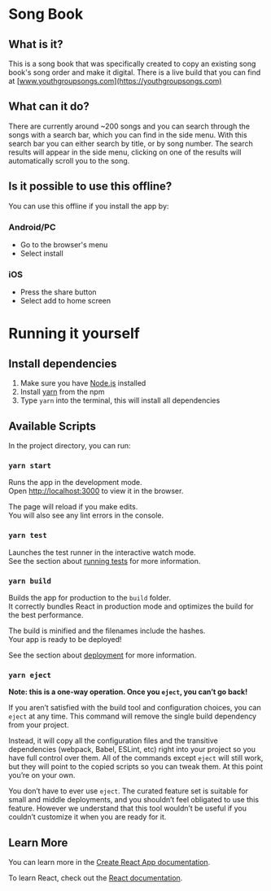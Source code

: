 # Song Book

## What is it?

This is a song book that was specifically created to copy an existing song book's song order and make it digital. There is a live build that you can find at [www.youthgroupsongs.com](https://youthgroupsongs.com)

## What can it do?

There are currently around ~200 songs and you can search through the songs with a search bar, which you can find in the side menu. With this search bar you can either search by title, or by song number. The search results will appear in the side menu, clicking on one of the results will automatically scroll you to the song.

## Is it possible to use this offline?

You can use this offline if you install the app by:

### Android/PC
* Go to the browser's menu
* Select install

### iOS
* Press the share button
* Select add to home screen

# Running it yourself

## Install dependencies

1. Make sure you have [Node.js](https://nodejs.org/en/) installed
1. Install [yarn](https://yarnpkg.com/) from the npm
1. Type `yarn` into the terminal, this will install all dependencies

## Available Scripts

In the project directory, you can run:

### `yarn start`

Runs the app in the development mode.\
Open [http://localhost:3000](http://localhost:3000) to view it in the browser.

The page will reload if you make edits.\
You will also see any lint errors in the console.

### `yarn test`

Launches the test runner in the interactive watch mode.\
See the section about [running tests](https://facebook.github.io/create-react-app/docs/running-tests) for more information.

### `yarn build`

Builds the app for production to the `build` folder.\
It correctly bundles React in production mode and optimizes the build for the best performance.

The build is minified and the filenames include the hashes.\
Your app is ready to be deployed!

See the section about [deployment](https://facebook.github.io/create-react-app/docs/deployment) for more information.

### `yarn eject`

**Note: this is a one-way operation. Once you `eject`, you can’t go back!**

If you aren’t satisfied with the build tool and configuration choices, you can `eject` at any time. This command will remove the single build dependency from your project.

Instead, it will copy all the configuration files and the transitive dependencies (webpack, Babel, ESLint, etc) right into your project so you have full control over them. All of the commands except `eject` will still work, but they will point to the copied scripts so you can tweak them. At this point you’re on your own.

You don’t have to ever use `eject`. The curated feature set is suitable for small and middle deployments, and you shouldn’t feel obligated to use this feature. However we understand that this tool wouldn’t be useful if you couldn’t customize it when you are ready for it.

## Learn More

You can learn more in the [Create React App documentation](https://facebook.github.io/create-react-app/docs/getting-started).

To learn React, check out the [React documentation](https://reactjs.org/).
